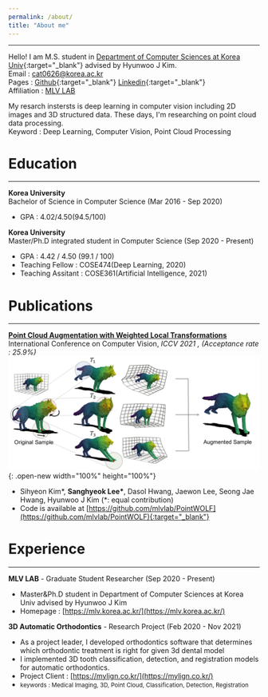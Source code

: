 ```yaml
---
permalink: /about/
title: "About me"
---
```


---
Hello! I am M.S. student in [Department of Computer Sciences at Korea Univ](https://info.korea.ac.kr/info/index.do){:target="_blank"} advised by Hyunwoo J Kim.  
Email : cat0626@korea.ac.kr  
Pages : [Github](https://github.com/Lsanghyeok){:target="_blank"}  [Linkedin](https://www.linkedin.com/in/sanghyeok-%E2%80%8Dlee-7030a3217){:target="_blank"}  
Affiliation : [MLV LAB](https://mlv.korea.ac.kr/)

My resarch instersts is deep learning in computer vision including 2D images and 3D structured data. These days, I'm researching on point cloud data processing.  
Keyword : Deep Learning, Computer Vision, Point Cloud Processing

# Education
---
__Korea University__  
Bachelor of Science in Computer Science (Mar 2016 - Sep 2020)
+ GPA : 4.02/4.50(94.5/100)

__Korea University__  
Master/Ph.D integrated student in Computer Science (Sep 2020 - Present)
+ GPA : 4.42 / 4.50 (99.1 / 100)
+ Teaching Fellow : COSE474(Deep Learning, 2020)
+ Teaching Assitant : COSE361(Artificial Intelligence, 2021)

# Publications
---
[**Point Cloud Augmentation with Weighted Local Transformations**]()  
International Conference on Computer Vision, *ICCV 2021 , (Acceptance rate : 25.9%)* 
![PointWOLF](/assets/images/PointWOLF.jpg){: .open-new width="100%" height="100%"}
+ Sihyeon Kim\*, **Sanghyeok Lee\***, Dasol Hwang, Jaewon Lee, Seong Jae Hwang, Hyunwoo J Kim (*: equal contribution)
+ Code is available at [https://github.com/mlvlab/PointWOLF](https://github.com/mlvlab/PointWOLF){:target="_blank"}

# Experience
---
**MLV LAB** - Graduate Student Researcher (Sep 2020 - Present)  
+ Master&Ph.D student in Department of Computer Sciences at Korea Univ advised by Hyunwoo J Kim  
+ Homepage : [https://mlv.korea.ac.kr/](https://mlv.korea.ac.kr/)  
  
**3D Automatic Orthodontics** - Research Project (Feb 2020 - Nov 2021)
+ As a project leader, I developed orthodontics software that determines which orthodontic treatment is right for given 3d dental model
+ I implemented 3D tooth classification, detection, and registration models for automatic orthodontics.
+ Project Client : [https://mylign.co.kr/](https://mylign.co.kr/)
+ <small>keywords : Medical Imaging, 3D, Point Cloud, Classification, Detection, Registration</small>


